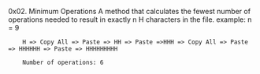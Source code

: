 0x02. Minimum Operations
A method that calculates the fewest number of operations needed to result in exactly n H characters in the file.
        example:
        n = 9

        H => Copy All => Paste => HH => Paste =>HHH => Copy All => Paste => HHHHHH => Paste => HHHHHHHHH

        Number of operations: 6